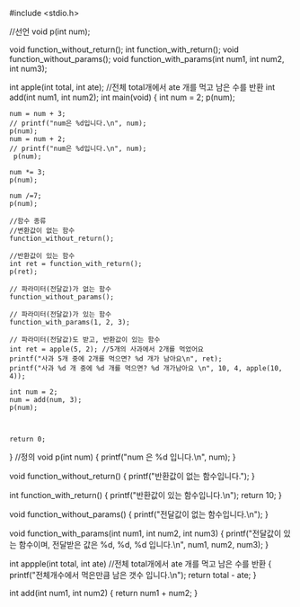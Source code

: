 #include <stdio.h>

//선언
void p(int num);

void function_without_return();
int function_with_return();
void function_without_params();
void function_with_params(int num1, int num2, int num3);

int apple(int total, int ate); //전체 total개에서 ate 개를 먹고 남은 수를 반환
int add(int num1, int num2);
int main(void)
{
    int num = 2;
    p(num);

    num = num + 3;
    // printf("num은 %d입니다.\n", num);
    p(num);
    num = num + 2;
    // printf("num은 %d입니다.\n", num);
     p(num);

    num *= 3;
    p(num);

    num /=7;
    p(num);

    //함수 종류
    //변환값이 없는 함수
    function_without_return();

    //반환값이 있는 함수
    int ret = function_with_return();
    p(ret);

    // 파라미터(전달값)가 없는 함수
    function_without_params();

    // 파라미터(전달값)가 있는 함수
    function_with_params(1, 2, 3);

    // 파라미터(전달값)도 받고, 반환값이 있는 함수
    int ret = apple(5, 2); //5개의 사과에서 2개를 먹었어요
    printf("사과 5개 중에 2개를 먹으면? %d 개가 남아요\n", ret);
    printf("사과 %d 개 중에 %d 개를 먹으면? %d 개가남아요 \n", 10, 4, apple(10, 4));

    int num = 2;
    num = add(num, 3);
    p(num);



    return 0;

}
    //정의
void p(int num)
{
    printf("num 은 %d 입니다.\n", num);
}

void function_without_return()
{
    printf("반환값이 없는 함수입니다.");
}

int function_with_return()
{
    printf("반환값이 있는 함수입니다.\n");
    return 10;
}

void function_without_params()
{
    printf("전달값이 없는 함수입니다.\n");
}

void function_with_params(int num1, int num2, int num3)
{
    printf("전달값이 있는 함수이며, 전달받은 값은 %d, %d, %d 입니다.\n", num1, num2, num3);
}

int appple(int total, int ate) //전체 total개에서 ate 개를 먹고 남은 수를 반환
{
    printf("전체개수에서 먹은만큼 남은 갯수 입니다.\n");
    return total - ate;
}

int add(int num1, int num2)
{
    return num1 + num2;
}
